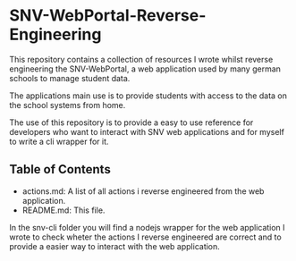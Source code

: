 # SNV-WebPortal-Reverse-Engineering

This repository contains a collection of resources I wrote whilst reverse engineering the SNV-WebPortal, a web application used by many german schools to manage student data.

The applications main use is to provide students with access to the data on the school systems from home.

The use of this repository is to provide a easy to use reference for developers who want to interact with SNV web applications and for myself to write a cli wrapper for it.

## Table of Contents

-   actions.md: A list of all actions i reverse engineered from the web application.
-   README.md: This file.

In the snv-cli folder you will find a nodejs wrapper for the web application I wrote to check wheter the actions I reverse engineered are correct and to provide a easier way to interact with the web application.
